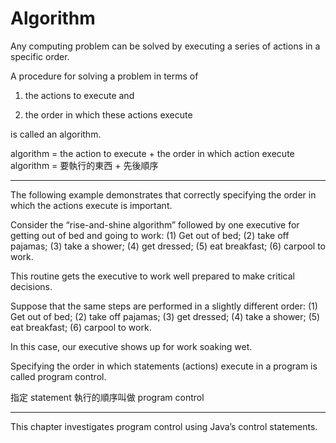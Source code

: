 # Algorithm

Any computing problem can be solved by executing a series of actions in a specific order.

A procedure for solving a problem in terms of

1. the actions to execute and

2. the order in which these actions execute

is called an algorithm. 

algorithm = the action to execute + the order in which action execute
algorithm = 要執行的東西 + 先後順序

---

The following example demonstrates that correctly specifying the order in which the actions execute is important.

Consider the “rise-and-shine algorithm” followed by one executive for getting out of
bed and going to work: 
(1) Get out of bed; 
(2) take off pajamas; 
(3) take a shower; 
(4) get dressed; 
(5) eat breakfast; 
(6) carpool to work. 

This routine gets the executive to work well
prepared to make critical decisions. 

Suppose that the same steps are performed in a slightly
different order: 
(1) Get out of bed; 
(2) take off pajamas; 
(3) get dressed; 
(4) take a shower;
(5) eat breakfast; 
(6) carpool to work. 

In this case, our executive shows up for work soaking wet. 

Specifying the order in which statements (actions) execute in a program is called program control. 

指定 statement 執行的順序叫做 program control

---

This chapter investigates program control using Java’s control statements.

